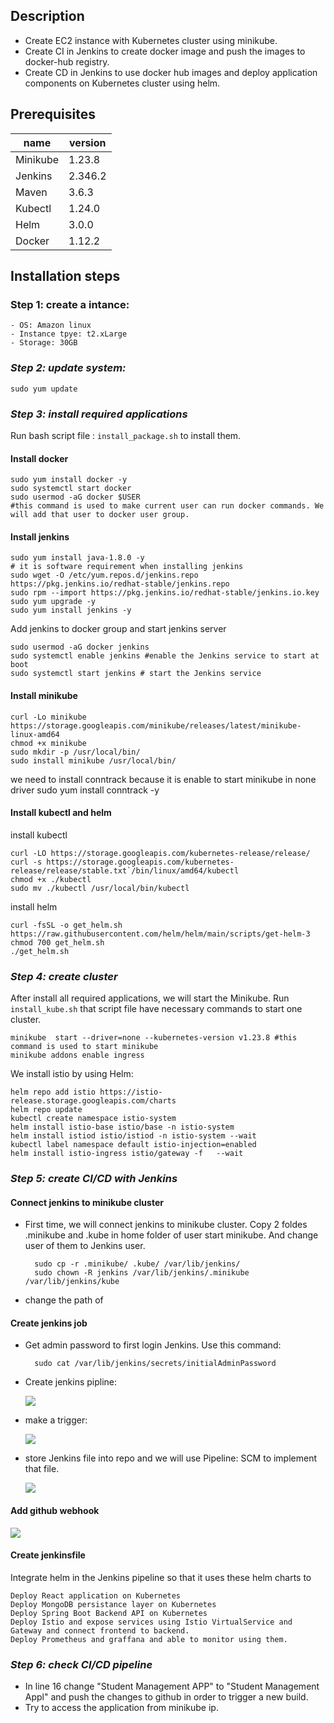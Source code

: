## Description
- Create EC2 instance with Kubernetes cluster using minikube.
- Create CI in Jenkins to create docker image and push the images to docker-hub registry.
- Create CD in Jenkins to use docker hub images and deploy application components on Kubernetes cluster using helm.
## Prerequisites
| name  | version |
| ------------- | ------------- |
|  Minikube | 1.23.8    |
| Jenkins     |  2.346.2 |
| Maven      |  3.6.3     |
| Kubectl     | 1.24.0    |
| Helm         | 3.0.0     |
| Docker      | 1.12.2    |
## Installation steps
### Step 1: create a intance: 
    - OS: Amazon linux
    - Instance tpye: t2.xLarge
    - Storage: 30GB

### _Step 2: update system:_
   `sudo yum update`
### _Step 3: install required applications_
Run bash script file : `install_package.sh` to install them.
#### Install docker
	sudo yum install docker -y
	sudo systemctl start docker
	sudo usermod -aG docker $USER 
	#this command is used to make current user can run docker commands. We will add that user to docker user group.
#### Install jenkins

	sudo yum install java-1.8.0 -y 
	# it is software requirement when installing jenkins
	sudo wget -O /etc/yum.repos.d/jenkins.repo https://pkg.jenkins.io/redhat-stable/jenkins.repo 
 	sudo rpm --import https://pkg.jenkins.io/redhat-stable/jenkins.io.key
	sudo yum upgrade -y
	sudo yum install jenkins -y
Add jenkins to docker group and start jenkins server

	sudo usermod -aG docker jenkins 
	sudo systemctl enable jenkins #enable the Jenkins service to start at boot
	sudo systemctl start jenkins # start the Jenkins service
#### Install minikube

	curl -Lo minikube https://storage.googleapis.com/minikube/releases/latest/minikube-linux-amd64 
	chmod +x minikube
	sudo mkdir -p /usr/local/bin/
	sudo install minikube /usr/local/bin/
we need to install conntrack because it is enable to start minikube in none driver
	sudo yum install conntrack -y
#### Install kubectl and helm
install kubectl

	curl -LO https://storage.googleapis.com/kubernetes-release/release/
	curl -s https://storage.googleapis.com/kubernetes-release/release/stable.txt`/bin/linux/amd64/kubectl
	chmod +x ./kubectl
	sudo mv ./kubectl /usr/local/bin/kubectl

install helm 

	curl -fsSL -o get_helm.sh https://raw.githubusercontent.com/helm/helm/main/scripts/get-helm-3
	chmod 700 get_helm.sh
	./get_helm.sh
### _Step 4: create cluster_
After install all required applications, we will start the Minikube. Run `install_kube.sh` that script file have necessary commands to start one cluster.

	minikube  start --driver=none --kubernetes-version v1.23.8 #this command is used to start minikube
	minikube addons enable ingress
We install istio by using Helm:

	helm repo add istio https://istio-release.storage.googleapis.com/charts
	helm repo update
	kubectl create namespace istio-system
	helm install istio-base istio/base -n istio-system
	helm install istiod istio/istiod -n istio-system --wait
	kubectl label namespace default istio-injection=enabled
	helm install istio-ingress istio/gateway -f   --wait
### _Step 5: create CI/CD with Jenkins_
#### Connect jenkins to minikube cluster
- First time, we will connect jenkins to minikube cluster. Copy 2 foldes .minikube and .kube in home folder of user start minikube. And change user of them to Jenkins user.

		sudo cp -r .minikube/ .kube/ /var/lib/jenkins/
		sudo chown -R jenkins /var/lib/jenkins/.minikube /var/lib/jenkins/kube
- change the path of 

#### Create jenkins job
- Get admin password to first login Jenkins. Use this command:

		sudo cat /var/lib/jenkins/secrets/initialAdminPassword
- Create jenkins pipline:

	![](https://github.com/thangSu/thang-poc2/blob/master/data/MicrosoftTeams-image1%20(3).png)
- make a trigger:

	![](https://github.com/thangSu/thang-poc2/blob/master/data/MicrosoftTeams-image1%20(2).png)
- store Jenkins file into repo and we will use Pipeline: SCM to implement that file.

	![](https://github.com/thangSu/thang-poc2/blob/master/data/MicrosoftTeams-image1%20(1).png)
	
#### Add github webhook

![](https://github.com/thangSu/thang-poc2/blob/master/data/Annotation%202022-07-25%20155115.png)

#### Create jenkinsfile
Integrate helm in the Jenkins pipeline so that it uses these helm charts to

	Deploy React application on Kubernetes
	Deploy MongoDB persistance layer on Kubernetes
	Deploy Spring Boot Backend API on Kubernetes
	Deploy Istio and expose services using Istio VirtualService and Gateway and connect frontend to backend.
	Deploy Prometheus and graffana and able to monitor using them.
### _Step 6: check CI/CD pipeline_
- In line 16 change "Student Management APP" to "Student Management Appl" and push the changes to github in order to trigger a new build.
- Try to access the application from minikube ip.
